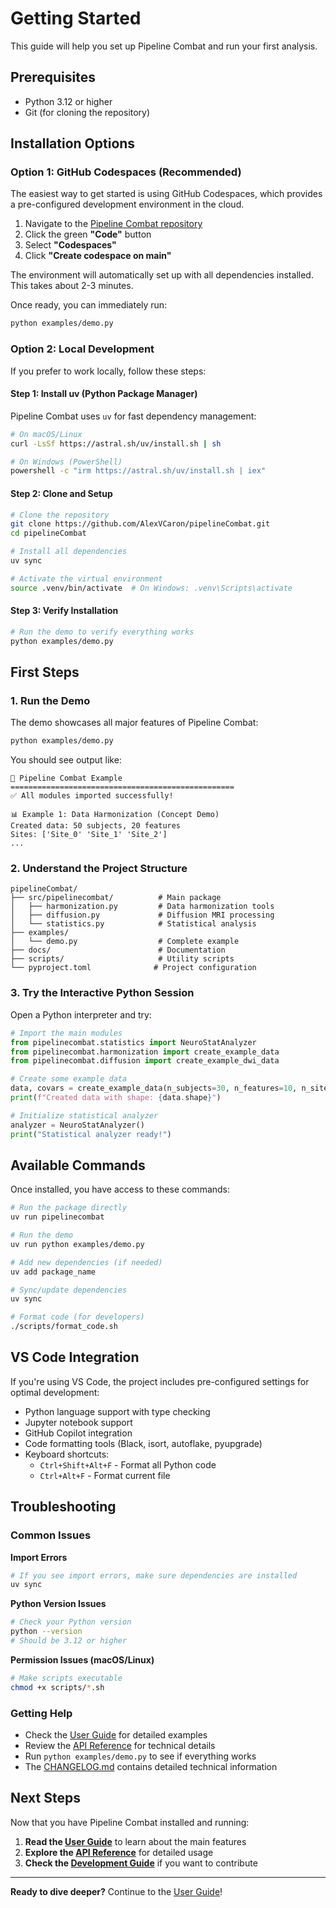 # Getting Started

This guide will help you set up Pipeline Combat and run your first analysis.

## Prerequisites

- Python 3.12 or higher
- Git (for cloning the repository)

## Installation Options

### Option 1: GitHub Codespaces (Recommended)

The easiest way to get started is using GitHub Codespaces, which provides a pre-configured development environment in the cloud.

1. Navigate to the [Pipeline Combat repository](https://github.com/AlexVCaron/pipelineCombat)
2. Click the green **"Code"** button
3. Select **"Codespaces"**
4. Click **"Create codespace on main"**

The environment will automatically set up with all dependencies installed. This takes about 2-3 minutes.

Once ready, you can immediately run:
```bash
python examples/demo.py
```

### Option 2: Local Development

If you prefer to work locally, follow these steps:

#### Step 1: Install uv (Python Package Manager)

Pipeline Combat uses `uv` for fast dependency management:

```bash
# On macOS/Linux
curl -LsSf https://astral.sh/uv/install.sh | sh

# On Windows (PowerShell)
powershell -c "irm https://astral.sh/uv/install.sh | iex"
```

#### Step 2: Clone and Setup

```bash
# Clone the repository
git clone https://github.com/AlexVCaron/pipelineCombat.git
cd pipelineCombat

# Install all dependencies
uv sync

# Activate the virtual environment
source .venv/bin/activate  # On Windows: .venv\Scripts\activate
```

#### Step 3: Verify Installation

```bash
# Run the demo to verify everything works
python examples/demo.py
```

## First Steps

### 1. Run the Demo

The demo showcases all major features of Pipeline Combat:

```bash
python examples/demo.py
```

You should see output like:
```
🧠 Pipeline Combat Example
==================================================
✅ All modules imported successfully!

📊 Example 1: Data Harmonization (Concept Demo)
Created data: 50 subjects, 20 features
Sites: ['Site_0' 'Site_1' 'Site_2']
...
```

### 2. Understand the Project Structure

```
pipelineCombat/
├── src/pipelinecombat/          # Main package
│   ├── harmonization.py         # Data harmonization tools
│   ├── diffusion.py             # Diffusion MRI processing
│   └── statistics.py            # Statistical analysis
├── examples/
│   └── demo.py                  # Complete example
├── docs/                        # Documentation
├── scripts/                     # Utility scripts
└── pyproject.toml              # Project configuration
```

### 3. Try the Interactive Python Session

Open a Python interpreter and try:

```python
# Import the main modules
from pipelinecombat.statistics import NeuroStatAnalyzer
from pipelinecombat.harmonization import create_example_data
from pipelinecombat.diffusion import create_example_dwi_data

# Create some example data
data, covars = create_example_data(n_subjects=30, n_features=10, n_sites=2)
print(f"Created data with shape: {data.shape}")

# Initialize statistical analyzer
analyzer = NeuroStatAnalyzer()
print("Statistical analyzer ready!")
```

## Available Commands

Once installed, you have access to these commands:

```bash
# Run the package directly
uv run pipelinecombat

# Run the demo
uv run python examples/demo.py

# Add new dependencies (if needed)
uv add package_name

# Sync/update dependencies
uv sync

# Format code (for developers)
./scripts/format_code.sh
```

## VS Code Integration

If you're using VS Code, the project includes pre-configured settings for optimal development:

- Python language support with type checking
- Jupyter notebook support
- GitHub Copilot integration
- Code formatting tools (Black, isort, autoflake, pyupgrade)
- Keyboard shortcuts:
  - `Ctrl+Shift+Alt+F` - Format all Python code
  - `Ctrl+Alt+F` - Format current file

## Troubleshooting

### Common Issues

**Import Errors**
```bash
# If you see import errors, make sure dependencies are installed
uv sync
```

**Python Version Issues**
```bash
# Check your Python version
python --version
# Should be 3.12 or higher
```

**Permission Issues (macOS/Linux)**
```bash
# Make scripts executable
chmod +x scripts/*.sh
```

### Getting Help

- Check the [User Guide](user-guide.md) for detailed examples
- Review the [API Reference](api-reference.md) for technical details
- Run `python examples/demo.py` to see if everything works
- The [CHANGELOG.md](../CHANGELOG.md) contains detailed technical information

## Next Steps

Now that you have Pipeline Combat installed and running:

1. **Read the [User Guide](user-guide.md)** to learn about the main features
2. **Explore the [API Reference](api-reference.md)** for detailed usage
3. **Check the [Development Guide](development-guide.md)** if you want to contribute

---

**Ready to dive deeper?** Continue to the [User Guide](user-guide.md)!
